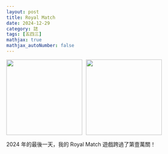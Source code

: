```yaml
---
layout: post
title: Royal Match
date: 2024-12-29
category: 誌
tags: [五四三]
mathjax: true
mathjax_autoNumber: false
---
```

<div style="display: flex; gap: 10px;">
<img src="/blog/assets/images/2024/p9999.jpg" style="display: inlie-block; width: 200px;"/>
<img src="/blog/assets/images/2024/p10000.jpg" style="display: inlie-block; width: 200px;"/>
</div>

<!--more-->

2024 年的最後一天，我的 Royal Match 遊戲跨過了第壹萬關！
